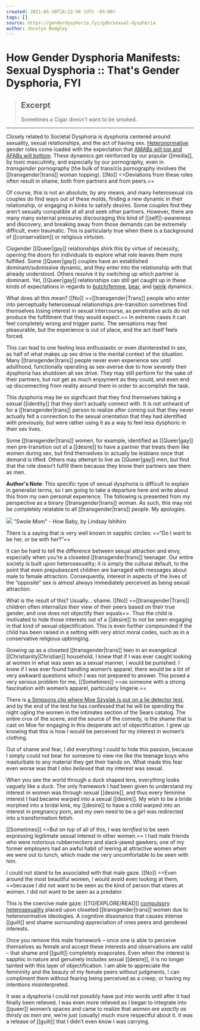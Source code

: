 ```yaml
---
created: 2021-05-10T18:22:56 (UTC -05:00)
tags: []
source: https://genderdysphoria.fyi/gdb/sexual-dysphoria
author: Jocelyn Badgley
---
```


# How Gender Dysphoria Manifests: Sexual Dysphoria :: That's Gender Dysphoria, FYI

> ## Excerpt
> Sometimes a Cigar doesn't want to be smoked.

---
Closely related to Societal Dysphoria is dysphoria centered around sexuality, sexual relationships, and the act of having sex. [Heteronormative](https://en.wikipedia.org/wiki/Heteronormativity) gender roles come loaded with the expectation that [AMABs will top and AFABs will bottom](https://en.wikipedia.org/wiki/Top,_bottom_and_versatile). These dynamics get reinforced by our popular [[media]], by toxic masculinity, and especially by our pornography, even in _transgender_ pornography (the bulk of trans/cis pornography involves the [[transgender|trans]] woman topping). [[No]] ==Deviations from these roles often result in shame, both from partners and from peers.==

Of course, this is not an absolute, by any means, and many heterosexual cis couples do find ways out of these molds, finding a new dynamic in their relationship, or engaging in kinks to satisfy desires. Some couples find they aren’t sexually compatible at all and seek other partners. However, there are many many external pressures discouraging this kind of [[self]]-awareness and discovery, and breaking away from those demands can be extremely difficult, even traumatic. This is particularly true when there is a background of [[conservatism]] or religious virtuism.

Cisgender [[Queer|gay]] relationships shirk this by virtue of necessity, opening the doors for individuals to explore what role leaves them more fulfilled. Some [[Queer|gay]] couples have an established dominant/submissive dynamic, and they enter into the relationship with that already understood. Others resolve it by switching up which partner is dominant. Yet, [[Queer|gay]] relationships can still get caught up in these kinds of expectations in regards to [butch/femme](https://en.wikipedia.org/wiki/Butch_and_femme), [bear](https://en.wikipedia.org/wiki/Bear_(gay_culture)), and [twink](https://en.wikipedia.org/wiki/Twink_(gay_slang)) dynamics.

What does all this mean? [[No]] ==[[transgender|Trans]] people who enter into perceptually heterosexual relationships pre-transition sometimes find themselves losing interest in sexual intercourse, as penetrative acts do not produce the fulfillment that they would expect.== In extreme cases it can feel completely wrong and trigger panic. The sensations may feel pleasurable, but the experience is out of place, and the act itself feels forced.

This can lead to one feeling less enthusiastic or even disinterested in sex, as half of what makes up sex drive is the mental context of the situation. Many [[transgender|trans]] people never even experience sex until adulthood, functionally operating as sex-averse due to how severely their dysphoria has shutdown all sex drive. They may still perform for the sake of their partners, but not get as much enjoyment as they could, and even end up disconnecting from reality around them in order to accomplish the task.

This dysphoria may be so significant that they find themselves taking a sexual [[identity]] that they don’t actually connect with. It is not unheard of for a [[transgender|trans]] person to realize after coming out that they never actually felt a connection to the sexual orientation that they had identified with previously, but were rather using it as a way to feel less dysphoric in their sex lives.

Some [[transgender|trans]] women, for example, identified as [[Queer|gay]] men pre-transition out of a [[desire]] to have a partner that treats them like women during sex, but find themselves to actually be lesbians once that demand is lifted. Others may attempt to live as [[Queer|gay]] men, but find that the role doesn’t fulfill them because they know their partners see them as men.

**Author's Note**: This specific type of sexual dysphoria is difficult to explain in generalist terms, so I am going to take a departure here and write about this from my own personal experience. The following is presented from my perspective as a binary [[transgender|trans]] woman. As such, this may not be completely relatable to all [[transgender|trans]] people. My apologies.

 [![](https://genderdysphoria.fyi/gdb/howbaby_swole-23ffa48ee4.png)](http://howbabycomic.com/comic/hb279/) "Swole Mom" - How Baby, by Lindsay Ishihiro

There is a saying that is very well known in sapphic circles: ==“Do I want to be her, or be with her?”==

It can be hard to tell the difference between sexual attraction and envy, especially when you’re a closeted [[transgender|trans]] teenager. Our entire society is built upon heterosexuality; it is simply the cultural default, to the point that even prepubescent children are barraged with messages about male to female attraction. Consequently, interest in aspects of the lives of the “opposite” sex is almost always immediately perceived as being sexual attraction.

What is the result of this? Usually… shame. [[No]] ==[[transgender|Trans]] children often internalize their view of their peers based on their true gender, and one does not objectify their equals==. Thus the child is motivated to hide those interests out of a [[desire]] to not be seen engaging in that kind of sexual objectification. This is even further compounded if the child has been raised in a setting with very strict moral codes, such as in a conservative religious upbringing.

Growing up as a closeted [[transgender|trans]] teen in an evangelical [[Christianity|Christian]] household, I knew that if I was ever caught looking at women in what was seen as a sexual manner, I would be punished. I knew if I was ever found handling women’s apparel, there would be a lot of very awkward questions which I was not prepared to answer. This posed a very serious problem for me, [[Sometimes]] ==as someone with a strong fascination with women’s apparel, particularly lingerie.==

There is [a Simpsons clip where Moe Szyslak is put on a lie detector test](https://www.youtube.com/watch?v=iQGwrK_yDEg), and by the end of the test he has confessed that he will be spending the night ogling the women in the intimates section of the Sears catalog. The entire crux of the scene, and the source of the comedy, is the shame that is cast on Moe for engaging in this desperate act of objectification. I grew up knowing that this is how I would be perceived for my interest in women’s clothing.

Out of shame and fear, I did everything I could to hide this passion, because I simply could not bear for someone to view me like the teenage boys who masturbate to any material they get their hands on. What made this fear even worse was that I _also believed_ that my interest was sexual.

When you see the world through a duck shaped lens, everything looks vaguely like a duck. The only framework I had been given to understand my interest in women was through sexual [[desire]], and thus every feminine interest I had became warped into a sexual [[desire]]. My wish to be a bride morphed into a bridal kink, my [[desire]] to have a child warped into an interest in pregnancy porn, and my own need to be a girl was redirected into a transformation fetish.

[[Sometimes]] ==But on top of all of this, I was _terrified_ to be seen expressing legitimate sexual interest in other women.== I had male friends who were notorious rubberneckers and slack-jawed gawkers; one of my former employers had an awful habit of leering at attractive women when we were out to lunch, which made me very uncomfortable to be seen with him.

I could not stand to be associated with that male gaze. [[No]] ==Even around the most beautiful women, I would avoid even looking at them, ==because I did not want to be seen as the kind of person that stares at women. I did not want to be seen as a predator.

This is the coercive male gaze: [[TO/EXPLORE/READ]]  [compulsory heterosexuality](https://en.wikipedia.org/wiki/Compulsory_heterosexuality) placed upon closeted [[transgender|trans]] women due to heteronormative ideologies. A cognitive dissonance that causes intense [[guilt]] and shame surrounding appreciation of ones peers and gendered interests.

Once you remove this male framework – once one is able to perceive themselves as female and accept these interests and observations are valid – that shame and [[guilt]] completely evaporates. Even when the interest is sapphic in nature and genuinely includes sexual [[desire]], it is no longer tainted with this layer of objectification. I am able to appreciate the femininity and the beauty of my female peers without judgments, I can compliment them without fearing being perceived as a creep, or having my intentions misinterpreted.

It was a dysphoria I could not possibly have put into words until after it had finally been relieved. I was even more relieved as I began to integrate into [[queer]] women’s spaces and came to realize that _women are exactly as thirsty as men are_, we’re just (usually) much more respectful about it. It was a release of [[guilt]] that I didn’t even know I was carrying.
